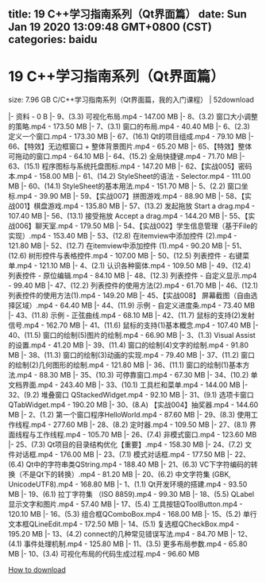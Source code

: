 
title: 19 C++学习指南系列（Qt界面篇）
date: Sun Jan 19 2020 13:09:48 GMT+0800 (CST)    
categories: baidu
---

# 19 C++学习指南系列（Qt界面篇）
size: 7.96 GB
 C/C++学习指南系列（Qt界面篇，我的入门课程） | 52download
 
|- 资料 - 0 B
|- 9、(3.3) 可视化布局.mp4 - 147.00 MB
|- 8、(3.2) 窗口大小调整的策略.mp4 - 173.50 MB
|- 7、(3.1) 窗口的布局.mp4 - 40.40 MB
|- 6、(2.3) 定义一个窗口.mp4 - 173.30 MB
|- 67、(16.1) Qt的项目组成.mp4 - 79.10 MB
|- 66、【特效】无边框窗口 + 整体背景图片.mp4 - 65.20 MB
|- 65、【特效】整体可拖动的窗口.mp4 - 64.10 MB
|- 64、(15.2) 全局快捷键.mp4 - 71.70 MB
|- 63、(15.1) 程序图标与系统托盘图标.mp4 - 147.20 MB
|- 62、【实战005】密码本.mp4 - 158.00 MB
|- 61、(14.2) StyleSheet的语法 - Selector.mp4 - 111.00 MB
|- 60、(14.1) StyleSheet的基本用法.mp4 - 151.70 MB
|- 5、(2.2) 窗口坐标.mp4 - 39.90 MB
|- 59、【实战007】拼图游戏.mp4 - 88.90 MB
|- 58、【实战001】棋盘游戏.mp4 - 135.80 MB
|- 57、(13.2) 发起拖放 Start a drag.mp4 - 107.40 MB
|- 56、(13.1) 接受拖放 Accept a drag.mp4 - 144.20 MB
|- 55、【实战006】聊天室.mp4 - 179.50 MB
|- 54、【实战002】学生信息管理（基于File的实现）.mp4 - 153.40 MB
|- 53、(12.8) 在itemview中添加控件 (2).mp4 - 121.80 MB
|- 52、(12.7) 在itemview中添加控件 (1).mp4 - 90.20 MB
|- 51、(12.6) 树形控件与表格控件.mp4 - 107.00 MB
|- 50、(12.5) 列表控件 - 右键菜单.mp4 - 121.10 MB
|- 4、(2.1) 认识各种窗体.mp4 - 109.50 MB
|- 49、(12.4) 列表控件 - 原位编辑.mp4 - 84.10 MB
|- 48、(12.3) 列表控件 - 自定义显示.mp4 - 99.40 MB
|- 47、(12.2) 列表控件的使用方法(2).mp4 - 61.70 MB
|- 46、(12.1) 列表控件的使用方法(1).mp4 - 149.20 MB
|- 45、【实战008】 屏幕截图（自由选择区域）.mp4 - 64.40 MB
|- 44、(11.9) 示例 - 自定义进度条.mp4 - 73.40 MB
|- 43、(11.8) 示例 - 正弦曲线.mp4 - 68.10 MB
|- 42、(11.7) 鼠标的支持(2)发射信号.mp4 - 162.70 MB
|- 41、(11.6) 鼠标的支持(1)基本概念.mp4 - 107.40 MB
|- 40、(11.5) 窗口的绘制(5)图片的绘制.mp4 - 66.90 MB
|- 3、(1.3) Visual Assist的设置.mp4 - 41.20 MB
|- 39、(11.4) 窗口的绘制(4)文字的绘制.mp4 - 91.80 MB
|- 38、(11.3) 窗口的绘制(3)动画的实现.mp4 - 79.40 MB
|- 37、(11.2) 窗口的绘制(2)几何图形的绘制.mp4 - 121.80 MB
|- 36、(11.1) 窗口的绘制(1)基本方法.mp4 - 88.30 MB
|- 35、(10.3) 可停靠窗口.mp4 - 67.30 MB
|- 34、(10.2) 单文档界面.mp4 - 243.40 MB
|- 33、(10.1) 工具栏和菜单.mp4 - 144.00 MB
|- 32、(9.2) 堆叠窗口 QStackedWidget.mp4 - 92.10 MB
|- 31、(9.1) 选项卡窗口 QTabWidget.mp4 - 190.20 MB
|- 30、(8.A) 【实战004】抽奖器.mp4 - 144.60 MB
|- 2、(1.2) 第一个窗口程序HelloWorld.mp4 - 87.60 MB
|- 29、(8.3) 使用工作线程.mp4 - 277.60 MB
|- 28、(8.2) 定时器.mp4 - 109.50 MB
|- 27、(8.1) 界面线程与工作线程.mp4 - 105.70 MB
|- 26、(7.4) 非模式窗口.mp4 - 123.60 MB
|- 25、(7.3) Qt项目的目录结构优化【重要】.mp4 - 158.30 MB
|- 24、(7.2) 文件对话框.mp4 - 176.00 MB
|- 23、(7.1) 模式对话框.mp4 - 177.50 MB
|- 22、(6.4) Qt中的字符串类QString.mp4 - 188.40 MB
|- 21、(6.3) VC下字符编码的转换（不是Qt下的转换）.mp4 - 81.20 MB
|- 20、(6.2) 中文字符集 (GBK, UnicodeUTF8).mp4 - 168.80 MB
|- 1、(1.1) Qt开发环境的搭建.mp4 - 93.50 MB
|- 19、(6.1) 拉丁字符集 （ISO 8859).mp4 - 99.30 MB
|- 18、(5.5) QLabel显示文字和图片.mp4 - 57.40 MB
|- 17、(5.4) 工具按钮QToolButton.mp4 - 120.10 MB
|- 16、(5.3) 组合框QComboBox.mp4 - 168.00 MB
|- 15、(5.2) 单行文本框QLineEdit.mp4 - 172.50 MB
|- 14、(5.1) 复选框QCheckBox.mp4 - 195.20 MB
|- 13、(4.2) connect的几种常见错误写法.mp4 - 84.70 MB
|- 12、(4.1) 事件处理机制.mp4 - 125.80 MB
|- 11、(3.5) 更多布局参数.mp4 - 65.80 MB
|- 10、(3.4) 可视化布局的代码生成过程.mp4 - 96.60 MB

[How to download](https://bpcam.bemobtrk.com/go/2ceec3aa-1ca2-46d6-b9ff-aaa5c184517c?jno=629)